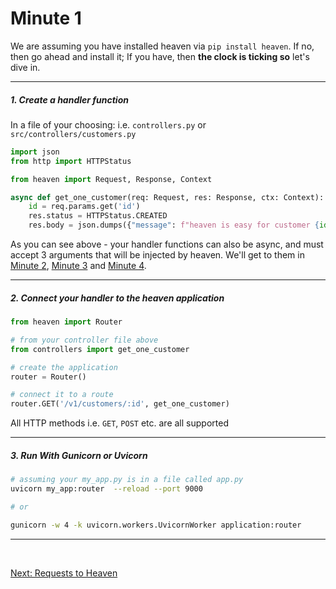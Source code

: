 # Minute 1
We are assuming you have installed heaven via `pip install heaven`. If no, then go ahead and install it; If you have, then **the clock is ticking so** let's dive in.

----------------------

##### 1. Create a handler function

In a file of your choosing: i.e. `controllers.py` or `src/controllers/customers.py`
```python
import json
from http import HTTPStatus

from heaven import Request, Response, Context

async def get_one_customer(req: Request, res: Response, ctx: Context):
	id = req.params.get('id')
	res.status = HTTPStatus.CREATED
	res.body = json.dumps({"message": f"heaven is easy for customer {id}"})
```

As you can see above - your handler functions can also be async, and must accept 3 arguments that will be injected by heaven. We'll get to
them in [Minute 2](request.md), [Minute 3](response.md) and [Minute 4](context.md).

-----------------------

##### 2. Connect your handler to the heaven application

```python
from heaven import Router

# from your controller file above
from controllers import get_one_customer

# create the application
router = Router()

# connect it to a route
router.GET('/v1/customers/:id', get_one_customer)
```

All HTTP methods i.e. `GET`, `POST` etc. are all supported

-----------------------

##### 3. Run With Gunicorn or Uvicorn

```sh
# assuming your my_app.py is in a file called app.py
uvicorn my_app:router  --reload --port 9000

# or

gunicorn -w 4 -k uvicorn.workers.UvicornWorker application:router
```

-----------------------

&nbsp;

[Next: Requests to Heaven](request.md)